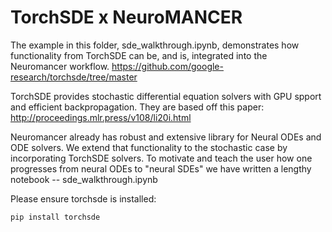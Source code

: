 # TorchSDE x NeuroMANCER

The example in this folder, sde_walkthrough.ipynb, demonstrates how functionality from TorchSDE can be, and is, integrated into the Neuromancer workflow. https://github.com/google-research/torchsde/tree/master

TorchSDE provides stochastic differential equation solvers with GPU spport and efficient backpropagation. They are based off this paper: http://proceedings.mlr.press/v108/li20i.html

Neuromancer already has robust and extensive library for Neural ODEs and ODE solvers. We extend that functionality to the stochastic case by incorporating TorchSDE solvers. To motivate and teach the user how one progresses from neural ODEs to "neural SDEs" we have written a lengthy notebook -- sde_walkthrough.ipynb

Please ensure torchsde is installed: 
```
pip install torchsde
```
